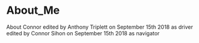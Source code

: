 # About_Me
About Connor 
edited by Anthony Triplett on September 15th 2018 as driver
edited by Connor Sihon on September 15th 2018 as navigator